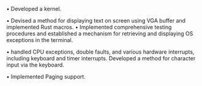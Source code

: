• Developed a kernel.

• Devised a method for displaying text on screen using VGA buffer and implemented Rust macros.
• Implemented comprehensive testing procedures and established a mechanism for retrieving and displaying OS exceptions in the terminal.

• handled CPU exceptions, double faults, and various hardware interrupts, including keyboard and timer interrupts. Developed a method for character input via the keyboard.

• Implemented Paging support.
